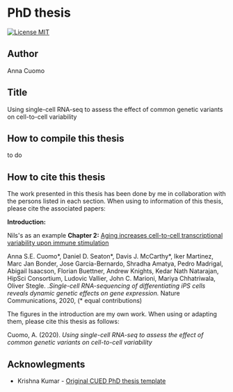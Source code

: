 PhD thesis
========================

[![License MIT](http://img.shields.io/badge/license-MIT-brightgreen.svg)](license.md)

## Author

Anna Cuomo

## Title

Using single-cell RNA-seq to assess the effect of common genetic variants on cell-to-cell variability

## How to compile this thesis

to do 

## How to cite this thesis

The work presented in this thesis has been done by me in collaboration with the persons listed in each section. 
When using to information of this thesis, please cite the associated papers:

**Introduction:** 

Nils's as an example
**Chapter 2:** [Aging increases cell-to-cell transcriptional variability upon immune stimulation](http://science.sciencemag.org/content/355/6332/1433)

Anna S.E. Cuomo\*, Daniel D. Seaton\*, Davis J. McCarthy\*, Iker Martinez, Marc Jan Bonder, Jose Garcia-Bernardo, Shradha Amatya, Pedro Madrigal, Abigail Isaacson, Florian Buettner, Andrew Knights, Kedar Nath Natarajan, HipSci Consortium, Ludovic Vallier, John C. Marioni, Mariya Chhatriwala, Oliver Stegle.
_.Single-cell RNA-sequencing of differentiating iPS cells reveals dynamic genetic effects on gene expression._ Nature Communications, 2020, (\* equal contributions)


The figures in the introduction are my own work. 
When using or adapting them, please cite this thesis as follows:

Cuomo, A. (2020). _Using single-cell RNA-seq to assess the effect of common genetic variants on cell-to-cell variability_

## Acknowlegments

*   Krishna Kumar - [Original CUED PhD thesis template](https://github.com/kks32/phd-thesis-template)

